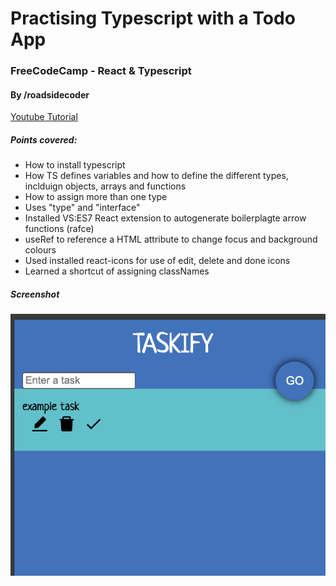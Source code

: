 # Practising Typescript with a Todo App

### FreeCodeCamp - React & Typescript
#### By /roadsidecoder
[Youtube Tutorial](https://www.youtube.com/watch?v=FJDVKeh7RJI)

##### Points covered:
- How to install typescript
- How TS defines variables and how to define the different types, inclduign objects, arrays and functions
- How to assign more than one type
- Uses "type" and "interface"
- Installed VS:ES7 React extension to autogenerate boilerplagte arrow functions (rafce)
- useRef to reference a HTML attribute to change focus and background colours
- Used installed react-icons for use of edit, delete and done icons
- Learned a shortcut of assigning classNames

##### Screenshot
![The end result of the practise](public/task.png)
